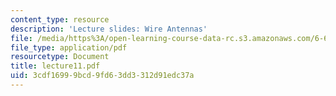 ```yaml
---
content_type: resource
description: 'Lecture slides: Wire Antennas'
file: /media/https%3A/open-learning-course-data-rc.s3.amazonaws.com/6-661-receivers-antennas-and-signals-spring-2003/3cdf16999bcd9fd63dd3312d91edc37a_lecture11.pdf
file_type: application/pdf
resourcetype: Document
title: lecture11.pdf
uid: 3cdf1699-9bcd-9fd6-3dd3-312d91edc37a
---
```


